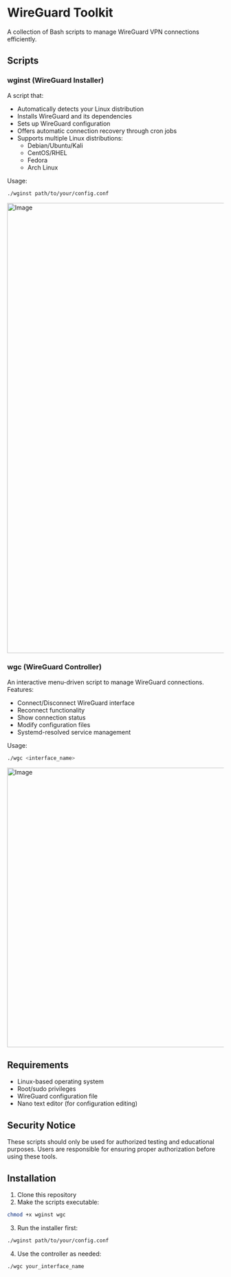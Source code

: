# WireGuard Toolkit

A collection of Bash scripts to manage WireGuard VPN connections efficiently.

## Scripts

### wginst (WireGuard Installer)

A script that:
- Automatically detects your Linux distribution
- Installs WireGuard and its dependencies
- Sets up WireGuard configuration
- Offers automatic connection recovery through cron jobs
- Supports multiple Linux distributions:
  - Debian/Ubuntu/Kali
  - CentOS/RHEL
  - Fedora
  - Arch Linux

Usage:
```bash
./wginst path/to/your/config.conf
```

<img width="1045" alt="Image" src="https://github.com/user-attachments/assets/0876e6eb-fdf4-4ec9-9ae6-680efc0efd8c" />






### wgc (WireGuard Controller)

An interactive menu-driven script to manage WireGuard connections. Features:
- Connect/Disconnect WireGuard interface
- Reconnect functionality
- Show connection status
- Modify configuration files
- Systemd-resolved service management

Usage:
```bash
./wgc <interface_name>
```
<img width="649" alt="Image" src="https://github.com/user-attachments/assets/80b18cd0-9ed6-4380-a3a5-1d8d79f5f715" />


## Requirements

- Linux-based operating system
- Root/sudo privileges
- WireGuard configuration file
- Nano text editor (for configuration editing)

## Security Notice

These scripts should only be used for authorized testing and educational purposes. Users are responsible for ensuring proper authorization before using these tools.

## Installation

1. Clone this repository
2. Make the scripts executable:
```bash
chmod +x wginst wgc
```
3. Run the installer first:
```bash
./wginst path/to/your/config.conf
```
4. Use the controller as needed:
```bash
./wgc your_interface_name
```